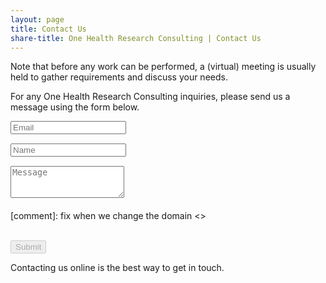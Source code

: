 ```yaml
---
layout: page
title: Contact Us
share-title: One Health Research Consulting | Contact Us
---
```


<script src="https://www.google.com/recaptcha/api.js" async defer></script>
<script>enableSubmitContact = function(){ document.getElementById("submit_contact").disabled = false; }</script>

Note that before any work can be performed, a (virtual) meeting is usually held to gather requirements and discuss your needs.

For any One Health Research Consulting inquiries, please send us a message using the form below.

<form action="https://submit-form.com/sV7y563V" class="form" id="contact-form">
  <div class="row">
    <div class="col-6">
      <input type="email" name="email" required="required" class="form-control input-lg" placeholder="Email" title="Email" style="margin-bottom: 15px;">
    </div>
    <div class="col-6">
      <input type="text" name="name" class="form-control input-lg" placeholder="Name" title="Name" style="margin-bottom: 15px;">
    </div>
  </div>
  <textarea type="text" name="content" class="form-control input-lg" placeholder="Message" title="Message" required="required" rows="3"></textarea>
  <div style="margin-top: 5px; display: flex; margin-bottom: 15px; font-size: 0.7rem;">
  </div>

  [comment]: fix when we change the domain  <> <div class="g-recaptcha" data-sitekey="6LfaZoUqAAAAAAwSYZlmgEGbO5JTSWDYZVs9Gj7l" data-callback="enableSubmitContact"></div>
  <input type="hidden" name="_feedback.success.title" value="Thanks for contacting One Health Research Consulting, we'll be in touch shortly!" />
  <input type="hidden" name="_email.from" value="Formspark OHRC" />
  <input type="hidden" name="_feedback.error.title" value="An error occurred (did you check the &quot;I'm not a robot&quot; box?)" />

  <br/>
  <button id="submit_contact" type="submit" class="btn btn-lg btn-primary" disabled>Submit</button>
</form>

Contacting us online is the best way to get in touch.
